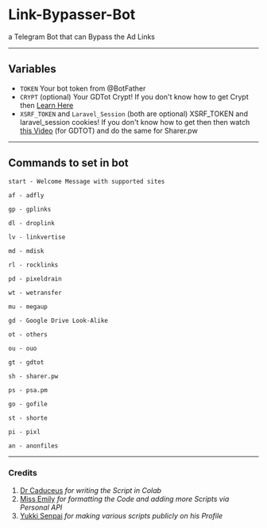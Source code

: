# Link-Bypasser-Bot

a Telegram Bot that can Bypass the Ad Links

---

## Variables

- `TOKEN` Your bot token from @BotFather
- `CRYPT` (optional) Your GDTot Crypt! If you don't know how to get Crypt then [Learn Here](https://www.youtube.com/watch?v=EfZ29CotRSU)
- `XSRF_TOKEN` and `Laravel_Session` (both are optional) XSRF_TOKEN and laravel_session cookies! If you don't know how to get then then watch [this Video](https://www.youtube.com/watch?v=EfZ29CotRSU) (for GDTOT) and do the same for Sharer.pw
---


## Commands to set in bot

```
start - Welcome Message with supported sites

af - adfly

gp - gplinks

dl - droplink

lv - linkvertise

md - mdisk

rl - rocklinks

pd - pixeldrain

wt - wetransfer

mu - megaup

gd - Google Drive Look-Alike

ot - others

ou - ouo

gt - gdtot

sh - sharer.pw

ps - psa.pm

go - gofile

st - shorte

pi - pixl

an - anonfiles
```
---

### Credits
1. [Dr Caduceus](https://github.com/TheCaduceus) <i> for writing the Script in Colab </i>
2. [Miss Emily](https://github.com/missemily2022) <i> for formatting the Code and adding more Scripts via Personal API </i>
3. [Yukki Senpai](https://github.com/xcscxr) <i> for making various scripts publicly on his Profile </i>
